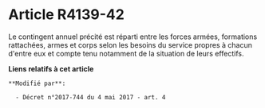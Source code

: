 # Article R4139-42

Le contingent annuel précité est réparti entre les forces armées, formations rattachées, armes et corps selon les besoins du
service propres à chacun d'entre eux et compte tenu notamment de la situation de leurs effectifs.

**Liens relatifs à cet article**

	**Modifié par**:

	  - Décret n°2017-744 du 4 mai 2017 - art. 4
